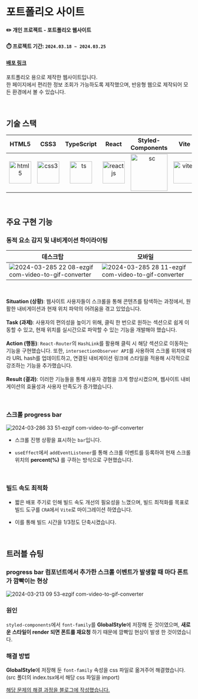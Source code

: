 # 포트폴리오 사이트
#### ✏️ 개인 프로젝트 - 포트폴리오 웹사이트
#### ⏱️ 프로젝트 기간: `2024.03.18 ~ 2024.03.25`
#### [배포 링크](https://yujunsun0.github.io/)

포트폴리오 용으로 제작한 웹사이트입니다.<br />
한 페이지에서 편리한 정보 조회가 가능하도록 제작했으며, 반응형 웹으로 제작되어 모든 환경에서 볼 수 있습니다.<br />

<br />

## 기술 스택
|HTML5|CSS3|TypeScript|React|Styled-Components|Vite|
|:---:|:---:|:---:|:---:|:---:|:---:|
|<img width="60" alt="html5" src="https://github.com/YujunSun0/YujunSun0.github.io/assets/120611048/32d1b7e2-bbf0-4ce9-9063-ee1f83b3cf06">|<img width="60" alt="css3" src="https://github.com/YujunSun0/YujunSun0.github.io/assets/120611048/e864e931-28e3-4ede-a67b-0b9ec365a1f4">|<img width="60" alt="ts" src="https://github.com/YujunSun0/YujunSun0.github.io/assets/120611048/53ac97ed-b3dc-4142-b93d-b95eb075e1d4" />|<img width="60" alt="reactjs" src="https://github.com/YujunSun0/YujunSun0.github.io/assets/120611048/f500d1db-4f3c-4674-b715-a4d5ea1d6179">|<img width="100" src="https://github.com/YujunSun0/YujunSun0.github.io/assets/120611048/39c4baac-f29f-4fd4-9eae-b3234610ece7" alt="sc" />|<img width="60" src="https://github.com/YujunSun0/YujunSun0.github.io/assets/120611048/4b2926d2-efcd-416a-9333-aff86631f786" alt="vite" />|

<br />

## 주요 구현 기능

### 동적 요소 감지 및 내비게이션 하이라이팅

|데스크탑|모바일|
|--|--|
|![2024-03-285 22 08-ezgif com-video-to-gif-converter](https://github.com/kimtjrgus/Salog/assets/120611048/304d9238-c945-44d4-b4a4-0b2eb7b8eb46)|![2024-03-285 28 11-ezgif com-video-to-gif-converter](https://github.com/kimtjrgus/Salog/assets/120611048/32eab9c3-c08d-4f25-be05-8dee62e7d081)|

<br />

**Situation (상황)**: 웹사이트 사용자들이 스크롤을 통해 콘텐츠를 탐색하는 과정에서, 원활한 내비게이션과 현재 위치 파악의 어려움을 겪고 있었습니다.
<br />
<br />
**Task (과제)**: 사용자의 편의성을 높이기 위해, 클릭 한 번으로 원하는 섹션으로 쉽게 이동할 수 있고, 현재 위치를 실시간으로 파악할 수 있는 기능을 개발해야 했습니다.
<br />
<br />
**Action (행동)**: `React-Router`의 `HashLink`를 활용해 클릭 시 해당 섹션으로 이동하는 기능을 구현했습니다. 또한, `intersectionObserver API`를 사용하여 스크롤 위치에 따라 URL hash를 업데이트하고, 연결된 내비게이션 링크에 스타일을 적용해 시각적으로 강조하는 기능을 추가했습니다.
<br />
<br />
**Result (결과)**: 이러한 기능들을 통해 사용자 경험을 크게 향상시켰으며, 웹사이트 내비게이션의 효율성과 사용자 만족도가 증가했습니다.

<br />

### 스크롤 progress bar

![2024-03-286 33 51-ezgif com-video-to-gif-converter](https://github.com/YujunSun0/YujunSun0.github.io/assets/120611048/a5c9d8a3-02d3-4ed8-b82e-332410ba4faf)

- 스크롤 진행 상황을 표시하는 `bar`입니다.
- `useEffect`에서 `addEventListener`를 통해 스크롤 이벤트를 등록하여 현재 스크롤 위치의 **percent(%)** 를 구하는 방식으로 구현했습니다.

  <br />

### 빌드 속도 최적화

- 짧은 배포 주기로 인해 빌드 속도 개선의 필요성을 느꼈으며, 빌드 최적화를 목표로 빌드 도구를 `CRA`에서 `Vite`로 마이그레이션 하였습니다.
- 이를 통해 빌드 시간을 1/3정도 단축시켰습니다.

  <br />


## 트러블 슈팅

### progress bar 컴포넌트에서 추가한 스크롤 이벤트가 발생할 때 마다 폰트가 깜빡이는 현상

![2024-03-213 09 53-ezgif com-video-to-gif-converter](https://github.com/YujunSun0/YujunSun0.github.io/assets/120611048/2387863a-78c9-4dab-b25d-b3b77b20826b)

### 원인
`styled-components`에서 `font-family`를 **GlobalStyle**에 저장해 둔 것이였으며, **새로운 스타일이 render 되면 폰트를 재요청** 하기 때문에 깜빡임 현상이 발생 한 것이였습니다.

### 해결 방법
**GlobalStyle**에 저장해 둔 `font-family` 속성을 css 파일로 옮겨주어 해결했습니다. (src 폴더의 index.tsx에서 해당 css 파일을 import)

<a href="https://velog.io/@yujunsun0/React-%EB%A0%8C%EB%8D%94%EB%A7%81-%EC%8A%A4%ED%81%AC%EB%A1%A4-%EC%9D%B4%EB%B2%A4%ED%8A%B8-%EB%B0%9C%EC%83%9D-%EC%8B%9C-%ED%8F%B0%ED%8A%B8-%EA%B9%9C%EB%B9%A1%EC%9E%84-Feat.-styled-componets" target="_blank">해당 문제의 해결 과정을 블로그에 작성했습니다.</a>

